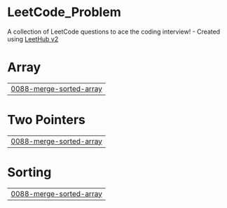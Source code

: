 # LeetCode_Problem
A collection of LeetCode questions to ace the coding interview! - Created using [LeetHub v2](https://github.com/arunbhardwaj/LeetHub-2.0)


# Array
|  |
| ------- |
| [0088-merge-sorted-array](https://github.com/besideme95/LeetCode_Problem/tree/master/0088-merge-sorted-array) |
# Two Pointers
|  |
| ------- |
| [0088-merge-sorted-array](https://github.com/besideme95/LeetCode_Problem/tree/master/0088-merge-sorted-array) |
# Sorting
|  |
| ------- |
| [0088-merge-sorted-array](https://github.com/besideme95/LeetCode_Problem/tree/master/0088-merge-sorted-array) |